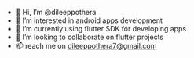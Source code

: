 - 👋 Hi, I’m @dileeppothera
- 👀 I’m interested in android apps development
- 🌱 I’m currently using flutter SDK for developing apps
- 💞️ I’m looking to collaborate on flutter projects
- 📫 reach me on dileeppothera7@gmail.com

<!---
dileeppothera/dileeppothera is a ✨ special ✨ repository because its `README.md` (this file) appears on your GitHub profile.
You can click the Preview link to take a look at your changes.
--->
